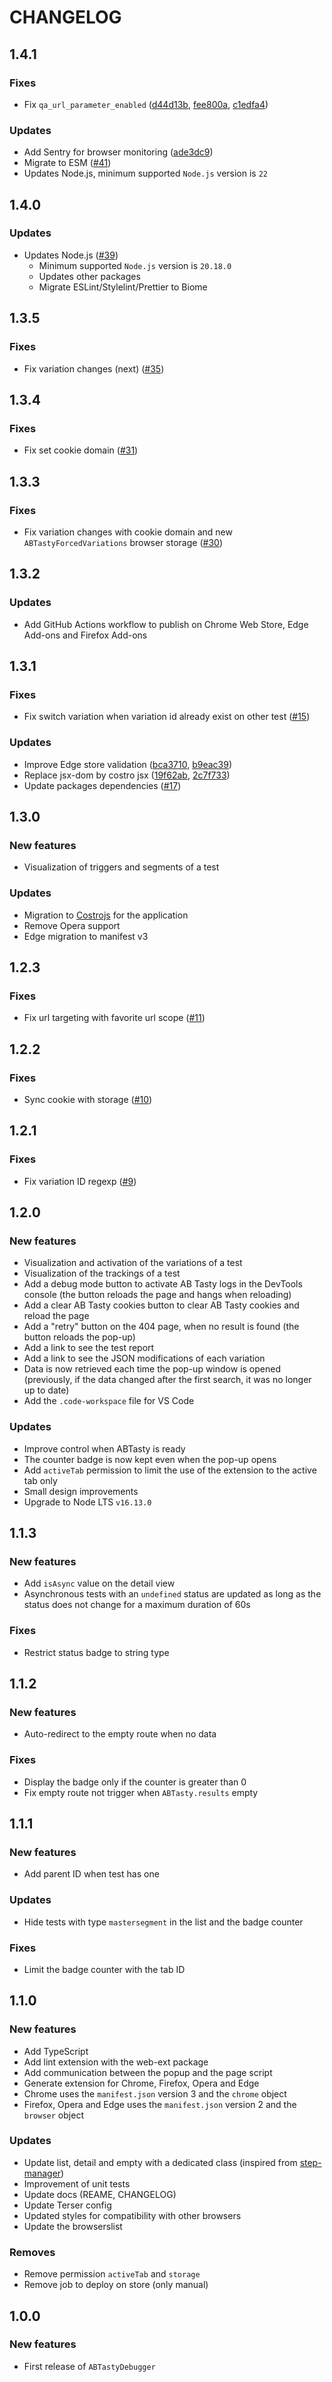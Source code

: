 # CHANGELOG

## 1.4.1

### Fixes

- Fix `qa_url_parameter_enabled` ([d44d13b](https://github.com/yoriiis/abtasty-debugger/commit/d44d13b51817f8d6250b5f55aa0bd09aa168723e), [fee800a](https://github.com/yoriiis/abtasty-debugger/commit/fee800a148d03f3e1a742f47eafc01a178f70ac9), [c1edfa4](https://github.com/yoriiis/abtasty-debugger/commit/c1edfa466f1b428d9bd16118335975734c8b01fe))

### Updates

- Add Sentry for browser monitoring ([ade3dc9](https://github.com/yoriiis/abtasty-debugger/commit/ade3dc988e243f30bf400a0ebb3f4cad76c9b281))
- Migrate to ESM ([#41](https://github.com/yoriiis/abtasty-debugger/pull/41))
- Updates Node.js, minimum supported `Node.js` version is `22`

## 1.4.0

### Updates

- Updates Node.js ([#39](https://github.com/yoriiis/abtasty-debugger/pull/39))
  - Minimum supported `Node.js` version is `20.18.0`
  - Updates other packages
  - Migrate ESLint/Stylelint/Prettier to Biome

## 1.3.5

### Fixes

- Fix variation changes (next) ([#35](https://github.com/yoriiis/abtasty-debugger/pull/35))

## 1.3.4

### Fixes

- Fix set cookie domain ([#31](https://github.com/yoriiis/abtasty-debugger/pull/31))

## 1.3.3

### Fixes

- Fix variation changes with cookie domain and new `ABTastyForcedVariations` browser storage ([#30](https://github.com/yoriiis/abtasty-debugger/pull/30))

## 1.3.2

### Updates

- Add GitHub Actions workflow to publish on Chrome Web Store, Edge Add-ons and Firefox Add-ons

## 1.3.1

### Fixes

- Fix switch variation when variation id already exist on other test ([#15](https://github.com/yoriiis/abtasty-debugger/pull/15))

### Updates

- Improve Edge store validation ([bca3710](https://github.com/yoriiis/abtasty-debugger/commit/bca3710d8eaef7f023922dbde2fa6280cfcf7a87), [b9eac39](https://github.com/yoriiis/abtasty-debugger/commit/b9eac39ad9c490b611ebcf28fa55dc6f1fdd47a6))
- Replace jsx-dom by costro jsx ([19f62ab](https://github.com/yoriiis/abtasty-debugger/commit/19f62ab6daa3ab4345bce7ea9689a912f5fcc27a), [2c7f733](https://github.com/yoriiis/abtasty-debugger/commit/2c7f7339b1cc3dbca3dc7178d5d8cf503ae2b9e2))
- Update packages dependencies ([#17](https://github.com/yoriiis/abtasty-debugger/pull/17))

## 1.3.0

### New features

- Visualization of triggers and segments of a test

### Updates

- Migration to [Costrojs](https://github.com/costrojs/costro) for the application
- Remove Opera support
- Edge migration to manifest v3

## 1.2.3

### Fixes

- Fix url targeting with favorite url scope ([#11](https://github.com/yoriiis/abtasty-debugger/pull/11))

## 1.2.2

### Fixes

- Sync cookie with storage ([#10](https://github.com/yoriiis/abtasty-debugger/pull/10))

## 1.2.1

### Fixes

- Fix variation ID regexp ([#9](https://github.com/yoriiis/abtasty-debugger/pull/9))

## 1.2.0

### New features

- Visualization and activation of the variations of a test
- Visualization of the trackings of a test
- Add a debug mode button to activate AB Tasty logs in the DevTools console (the button reloads the page and hangs when reloading)
- Add a clear AB Tasty cookies button to clear AB Tasty cookies and reload the page
- Add a "retry" button on the 404 page, when no result is found (the button reloads the pop-up)
- Add a link to see the test report
- Add a link to see the JSON modifications of each variation
- Data is now retrieved each time the pop-up window is opened (previously, if the data changed after the first search, it was no longer up to date)
- Add the `.code-workspace` file for VS Code

### Updates

- Improve control when ABTasty is ready
- The counter badge is now kept even when the pop-up opens
- Add `activeTab` permission to limit the use of the extension to the active tab only
- Small design improvements
- Upgrade to Node LTS `v16.13.0`

## 1.1.3

### New features

- Add `isAsync` value on the detail view
- Asynchronous tests with an `undefined` status are updated as long as the status does not change for a maximum duration of 60s

### Fixes

- Restrict status badge to string type

## 1.1.2

### New features

- Auto-redirect to the empty route when no data

### Fixes

- Display the badge only if the counter is greater than 0
- Fix empty route not trigger when `ABTasty.results` empty

## 1.1.1

### New features

- Add parent ID when test has one

### Updates

- Hide tests with type `mastersegment` in the list and the badge counter

### Fixes

- Limit the badge counter with the tab ID

## 1.1.0

### New features

- Add TypeScript
- Add lint extension with the web-ext package
- Add communication between the popup and the page script
- Generate extension for Chrome, Firefox, Opera and Edge
- Chrome uses the `manifest.json` version 3 and the `chrome` object
- Firefox, Opera and Edge uses the `manifest.json` version 2 and the `browser` object

### Updates

- Update list, detail and empty with a dedicated class (inspired from [step-manager](https://github.com/yoriiis/step-manager))
- Improvement of unit tests
- Update docs (REAME, CHANGELOG)
- Update Terser config
- Updated styles for compatibility with other browsers
- Update the browserslist

### Removes

- Remove permission `activeTab` and `storage`
- Remove job to deploy on store (only manual)

## 1.0.0

### New features

- First release of `ABTastyDebugger`
